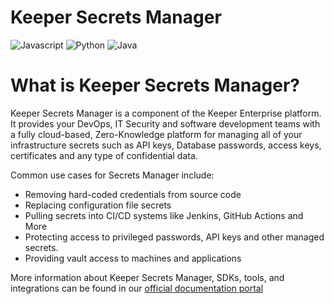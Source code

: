 # Keeper Secrets Manager

![Javascript](https://github.com/Keeper-Security/secrets-manager/actions/workflows/test.js.yml/badge.svg)
![Python](https://github.com/Keeper-Security/secrets-manager/actions/workflows/test.python.yml/badge.svg)
![Java](https://github.com/Keeper-Security/secrets-manager/actions/workflows/test.java.yml/badge.svg)

# What is Keeper Secrets Manager?

Keeper Secrets Manager is a component of the Keeper Enterprise platform. It provides your DevOps, IT Security and
software development teams with a fully cloud-based, Zero-Knowledge platform for managing all of your 
infrastructure secrets such as API keys, Database passwords, access keys, certificates and any type of confidential data.

Common use cases for Secrets Manager include:
- Removing hard-coded credentials from source code
- Replacing configuration file secrets
- Pulling secrets into CI/CD systems like Jenkins, GitHub Actions and More
- Protecting access to privileged passwords, API keys and other managed secrets.
- Providing vault access to machines and applications

    
More information about Keeper Secrets Manager, SDKs, tools, and integrations can be found in our [official documentation 
portal](https://docs.keeper.io/secrets-manager/secrets-manager/overview)





